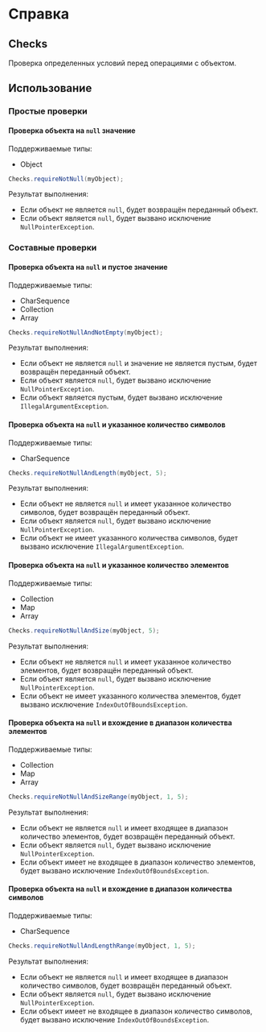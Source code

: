 # Справка
## Checks
Проверка определенных условий перед операциями с объектом.

## Использование
### Простые проверки
#### Проверка объекта на ```null``` значение
Поддерживаемые типы:
* Object

```java
Checks.requireNotNull(myObject);
```

Результат выполнения:
* Если объект не является ```null```, будет возвращён переданный объект.
* Если объект является ```null```, будет вызвано исключение ```NullPointerException```.

### Составные проверки
#### Проверка объекта на ```null``` и пустое значение
Поддерживаемые типы:
* CharSequence
* Collection
* Array

```java
Checks.requireNotNullAndNotEmpty(myObject);
```

Результат выполнения:
* Если объект не является ```null``` и значение не является пустым, будет возвращён переданный объект.
* Если объект является ```null```, будет вызвано исключение ```NullPointerException```.
* Если объект является пустым, будет вызвано исключение ```IllegalArgumentException```.

#### Проверка объекта на ```null``` и указанное количество символов
Поддерживаемые типы:
* CharSequence

```java
Checks.requireNotNullAndLength(myObject, 5);
```

Результат выполнения:
* Если объект не является ```null``` и имеет указанное количество символов, будет возвращён переданный объект.
* Если объект является ```null```, будет вызвано исключение ```NullPointerException```.
* Если объект не имеет указанного количества символов, будет вызвано исключение ```IllegalArgumentException```.

#### Проверка объекта на ```null``` и указанное количество элементов
Поддерживаемые типы:
* Collection
* Map
* Array

```java
Checks.requireNotNullAndSize(myObject, 5);
```

Результат выполнения:
* Если объект не является ```null``` и имеет указанное количество элементов, будет возвращён переданный объект.
* Если объект является ```null```, будет вызвано исключение ```NullPointerException```.
* Если объект не имеет указанного количества элементов, будет вызвано исключение ```IndexOutOfBoundsException```.

#### Проверка объекта на ```null``` и вхождение в диапазон количества элементов
Поддерживаемые типы:
* Collection
* Map
* Array

```java
Checks.requireNotNullAndSizeRange(myObject, 1, 5);
```

Результат выполнения:
* Если объект не является ```null``` и имеет входящее в диапазон количество элементов, будет возвращён переданный объект.
* Если объект является ```null```, будет вызвано исключение ```NullPointerException```.
* Если объект имеет не входящее в диапазон количество элементов, будет вызвано исключение ```IndexOutOfBoundsException```.

#### Проверка объекта на ```null``` и вхождение в диапазон количества символов
Поддерживаемые типы:
* CharSequence

```java
Checks.requireNotNullAndLengthRange(myObject, 1, 5);
```

Результат выполнения:
* Если объект не является ```null``` и имеет входящее в диапазон количество символов, будет возвращён переданный объект.
* Если объект является ```null```, будет вызвано исключение ```NullPointerException```.
* Если объект имеет не входящее в диапазон количество символов, будет вызвано исключение ```IndexOutOfBoundsException```.
